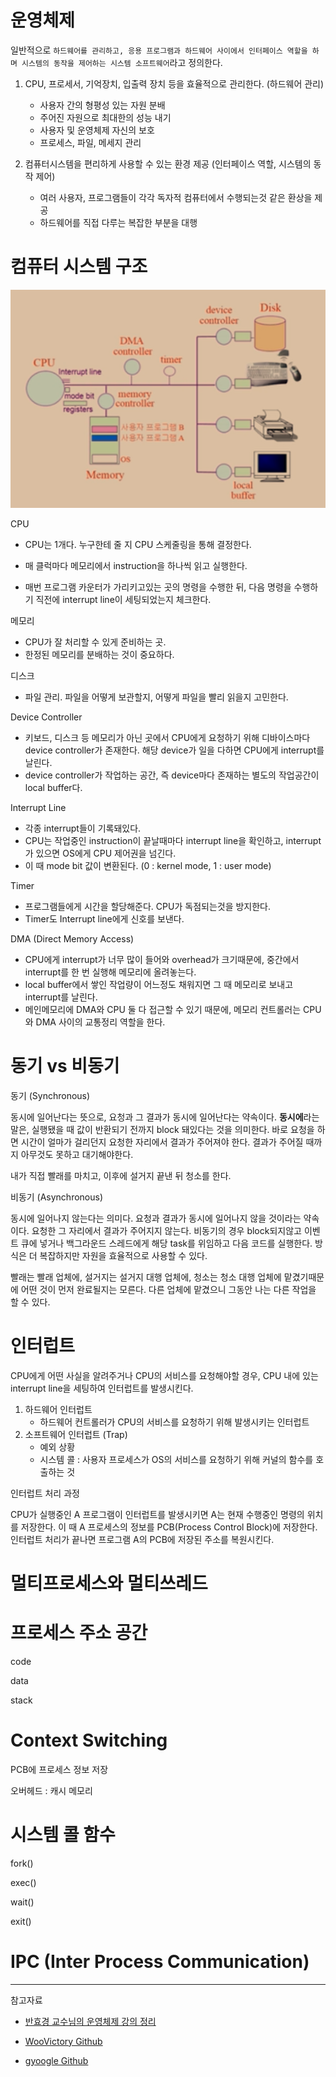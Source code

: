 # 운영체제

일반적으로  `하드웨어를 관리하고, 응용 프로그램과 하드웨어 사이에서 인터페이스 역할을 하며 시스템의 동작을 제어하는 시스템 소프트웨어`라고 정의한다.

1. CPU, 프로세서, 기억장치, 입출력 장치 등을 효율적으로 관리한다. (하드웨어 관리)
    - 사용자 간의 형평성 있는 자원 분배
    - 주어진 자원으로 최대한의 성능 내기
    - 사용자 및 운영체제 자신의 보호
    - 프로세스, 파일, 메세지 관리

2. 컴퓨터시스템을 편리하게 사용할 수 있는 환경 제공 (인터페이스 역할, 시스템의 동작 제어)
   - 여러 사용자, 프로그램들이 각각 독자적 컴퓨터에서 수행되는것 같은 환상을 제공
   - 하드웨어를 직접 다루는 복잡한 부분을 대행



# 컴퓨터 시스템 구조

![image-20210125202029011](images/image-20210125202029011.png)

CPU

- CPU는 1개다. 누구한테 줄 지 CPU 스케줄링을 통해 결정한다.

- 매 클럭마다 메모리에서 instruction을 하나씩 읽고 실행한다.
- 매번 프로그램 카운터가 가리키고있는 곳의 명령을 수행한 뒤, 다음 명령을 수행하기 직전에 interrupt line이 세팅되었는지 체크한다.



메모리

- CPU가 잘 처리할 수 있게 준비하는 곳. 
- 한정된 메모리를 분배하는 것이 중요하다.



디스크

- 파일 관리. 파일을 어떻게 보관할지, 어떻게 파일을 빨리 읽을지 고민한다.



Device Controller

- 키보드, 디스크 등 메모리가 아닌 곳에서 CPU에게 요청하기 위해 디바이스마다 device controller가 존재한다. 해당 device가 일을 다하면 CPU에게 interrupt를 날린다.
- device controller가 작업하는 공간, 즉 device마다 존재하는 별도의 작업공간이 local buffer다.



Interrupt Line

- 각종 interrupt들이 기록돼있다. 
- CPU는 작업중인 instruction이 끝날때마다 interrupt line을 확인하고, interrupt가 있으면 OS에게 CPU 제어권을 넘긴다. 
- 이 때 mode bit 값이 변환된다. (0 : kernel mode, 1 : user mode)



Timer

- 프로그램들에게 시간을 할당해준다. CPU가 독점되는것을 방지한다. 
- Timer도 Interrupt line에게 신호를 보낸다.



DMA (Direct Memory Access)

- CPU에게 interrupt가 너무 많이 들어와 overhead가 크기때문에, 중간에서 interrupt를 한 번 실행해 메모리에 올려놓는다.
- local buffer에서 쌓인 작업량이 어느정도 채워지면 그 때 메모리로 보내고 interrupt를 날린다.
- 메인메모리에 DMA와 CPU 둘 다 접근할 수 있기 때문에, 메모리 컨트롤러는 CPU와 DMA 사이의 교통정리 역할을 한다.



# 동기 vs 비동기

동기 (Synchronous)

동시에 일어난다는 뜻으로, 요청과 그 결과가 동시에 일어난다는 약속이다. **동시에**라는 말은, 실행됐을 때 값이 반환되기 전까지 block 돼있다는 것을 의미한다. 바로 요청을 하면 시간이 얼마가 걸리던지 요청한 자리에서 결과가 주어져야 한다. 결과가 주어질 때까지 아무것도 못하고 대기해야한다.

내가 직접 빨래를 마치고, 이후에 설거지 끝낸 뒤 청소를 한다.



비동기 (Asynchronous)

동시에 일어나지 않는다는 의미다. 요청과 결과가 동시에 일어나지 않을 것이라는 약속이다. 요청한 그 자리에서 결과가 주어지지 않는다. 비동기의 경우 block되지않고 이벤트 큐에 넣거나 백그라운드 스레드에게 해당 task를 위임하고 다음 코드를 실행한다. 방식은 더 복잡하지만 자원을 효율적으로 사용할 수 있다.

빨래는 빨래 업체에, 설거지는 설거지 대행 업체에, 청소는 청소 대행 업체에 맡겼기때문에 어떤 것이 먼저 완료될지는 모른다. 다른 업체에 맡겼으니 그동안 나는 다른 작업을 할 수 있다. 



# 인터럽트

CPU에게 어떤 사실을 알려주거나 CPU의 서비스를 요청해야할 경우, CPU 내에 있는 interrupt line을 세팅하여 인터럽트를 발생시킨다. 

1. 하드웨어 인터럽트
   - 하드웨어 컨트롤러가 CPU의 서비스를 요청하기 위해 발생시키는 인터럽트
2. 소프트웨어 인터럽트 (Trap)
   - 예외 상황
   - 시스템 콜 : 사용자 프로세스가 OS의 서비스를 요청하기 위해 커널의 함수를 호출하는 것



인터럽트 처리 과정

CPU가 실행중인 A 프로그램이 인터럽트를 발생시키면 A는 현재 수행중인 명령의 위치를 저장한다. 이 때 A 프로세스의 정보를 PCB(Process Control Block)에 저장한다. 인터럽트 처리가 끝나면 프로그램 A의 PCB에 저장된 주소를 복원시킨다.



# 멀티프로세스와 멀티쓰레드



# 프로세스 주소 공간

code

data

stack



# Context Switching

PCB에 프로세스 정보 저장

오버헤드 : 캐시 메모리



# 시스템 콜 함수

fork()

exec()

wait()

exit()



# IPC (Inter Process Communication)









---

참고자료

- [반효경 교수님의 운영체제 강의 정리](https://www.notion.so/yyj/OS-103231d659124eabaad0346c0a0613e3)

- [WooVictory Github](https://github.com/WooVictory/Ready-For-Tech-Interview)

- [gyoogle Github](https://github.com/gyoogle/tech-interview-for-developer)

